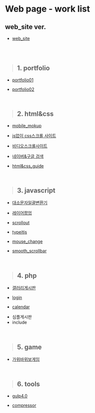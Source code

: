 # Web page - work list


## web_site ver.

* [web_site][www_home]

[www_home]: https://wdevbc.github.io/www/

<br>
<br>

>## 1. portfolio

* [portfolio01][portfolio_01]

[portfolio_01]: ./portfolio/01/

* [portfolio02][portfolio_02]

[portfolio_02]: ./portfolio/02/


<br>

>## 2. html&css

* [mobile_mokup][mokup_01]

[mokup_01]: ./htmlcss/mokup/

* [js없이 css스크롤 사이트][nojsandcss]

[nojsandcss]: ./htmlcss/onlycss_scrollsite/css_scroll.html

* [비디오스크롤사이트][videoscrollsite]

[videoscrollsite]: ./htmlcss/video_scrollsite/

* [네이버&구글 검색][search_naverGoogle]

[search_naverGoogle]: ./htmlcss/naver_google_uni/

* [html&css_guide][html&css_guide]

[html&css_guide]: ./htmlcss/guide/


<br>

>## 3. javascript

* [대소문자일괄변환기][upLowCase]

[upLowCase]: ./javascript/dev/upLowCase/

* [레이어팝업][layer_popup]

[layer_popup]: ./javascript/dev/layer_popup/layer.html

* [scrollout][scrollout]

[scrollout]: ./javascript/library/scrollout/

* [typeitjs][typeitjs]

[typeitjs]: ./javascript/library/typeitjs/

* [mouse_change][mouse_change]

[mouse_change]: ./javascript/dev/mouse_change/

* [smooth_scrollbar][smooth_scrollbar]

[smooth_scrollbar]: ./javascript/library/smooth_scrollbar/

<br>

>## 4. php

* [갤러리게시판][board]

[board]: http://wdev.kr

* [login][login]

[login]: ./php/login/login.html

* [calendar][calendar]

[calendar]: http://stu.wdev.kr/calendar/calendar.php

* 심플게시판
* include

<br>

>## 5. game

* [가위바위보게임][RockPaperScissors]

[RockPaperScissors]: ./game/gawebawebo/RockPaperScissors.html

<br>

>## 6. tools

* [gulp4.0][gulp]

[gulp]: https://github.com/wdevbc/www/tree/main/tools/gulp

* [compressor][compressor]

[compressor]: ./tools/compressor

